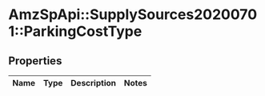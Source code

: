 # AmzSpApi::SupplySources20200701::ParkingCostType

## Properties
Name | Type | Description | Notes
------------ | ------------- | ------------- | -------------


